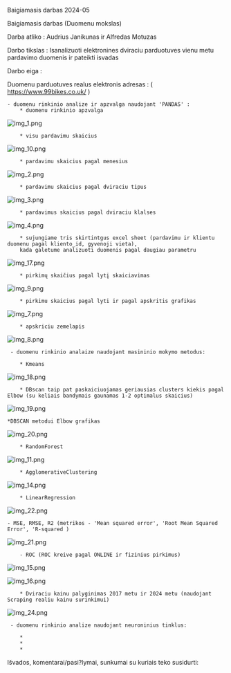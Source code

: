 Baigiamasis darbas 2024-05


Baigiamasis darbas (Duomenu mokslas)

Darba atliko : Audrius Janikunas ir Alfredas Motuzas

Darbo tikslas : Isanalizuoti elektronines dviraciu parduotuves vienu metu pardavimo duomenis ir pateikti isvadas

Darbo eiga :

Duomenu parduotuves realus elektronis adresas : ( https://www.99bikes.co.uk/ )

    - duomenu rinkinio analize ir apzvalga naudojant 'PANDAS' :
        * duomenu rinkinio apzvalga
![img_1.png](img_1.png)

        * visu pardavimu skaicius
![img_10.png](img_10.png)

        * pardavimu skaicius pagal menesius
![img_2.png](img_2.png)

        * pardavimu skaicius pagal dviraciu tipus
![img_3.png](img_3.png)

        
        * pardavimus skaicius pagal dviraciu klalses
![img_4.png](img_4.png)
        
        * sujungiame tris skirtintgus excel sheet (pardavimu ir klientu duomenu pagal kliento_id, gyvenoji vieta),
        kada galetume analizuoti duomenis pagal daugiau parametru

![img_17.png](img_17.png)
     
 
       
        * pirkimų skaičius pagal lytį skaiciavimas
![img_9.png](img_9.png)


        * pirkimu skaicius pagal lyti ir pagal apskritis grafikas
![img_7.png](img_7.png)

        * apskriciu zemelapis
![img_8.png](img_8.png)
        



     - duomenu rinkinio analaize naudojant masininio mokymo metodus:

        * Kmeans
![img_18.png](img_18.png)

        * DBscan taip pat paskaiciuojamas geriausias clusters kiekis pagal Elbow (su keliais bandymais gaunamas 1-2 optimalus skaicius)
![img_19.png](img_19.png)

    *DBSCAN metodui Elbow grafikas
![img_20.png](img_20.png)

        * RandomForest
![img_11.png](img_11.png)

        * AgglomerativeClustering
![img_14.png](img_14.png)

        * LinearRegression
![img_22.png](img_22.png)

    - MSE, RMSE, R2 (metrikos - 'Mean squared error', 'Root Mean Squared Error', 'R-squared )
![img_21.png](img_21.png)
        
        - ROC (ROC kreive pagal ONLINE ir fizinius pirkimus)
![img_15.png](img_15.png)

![img_16.png](img_16.png)

        * Dviraciu kainu palyginimas 2017 metu ir 2024 metu (naudojant Scraping realiu kainu surinkimui)
![img_24.png](img_24.png)



     - duomenu rinkinio analize naudojant neuroninius tinklus:

        *
        *
        *


Išvados, komentarai/pasi?lymai, sunkumai su kuriais teko susidurti:

